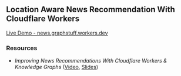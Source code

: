 ## Location Aware News Recommendation With Cloudflare Workers

[Live Demo - news.graphstuff.workers.dev](https://news.graphstuff.workers.dev/)

### Resources

* *Improving News Recommendations With Cloudflare Workers & Knowledge Graphs* ([Video](https://cloudflare.tv/event/4QAeaycw0oRp0x9IDb55Je), [Slides](https://dev.neo4j.com/news-graph))